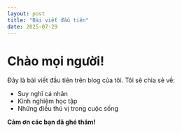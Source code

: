 ```yaml
---
layout: post
title: "Bài viết đầu tiên"
date: 2025-07-29
---
```


# Chào mọi người!

Đây là bài viết đầu tiên trên blog của tôi. Tôi sẽ chia sẻ về:

- Suy nghĩ cá nhân
- Kinh nghiệm học tập
- Những điều thú vị trong cuộc sống

**Cảm ơn các bạn đã ghé thăm!**
